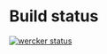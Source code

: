 Build status
===
[![wercker status](https://app.wercker.com/status/b14db2f0fd0f9fee9a56820e074ad756/m "wercker status")](https://app.wercker.com/project/bykey/b14db2f0fd0f9fee9a56820e074ad756)
